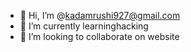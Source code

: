 - 👋 Hi, I’m @kadamrushi927@gmail.com
- 🌱 I’m currently learninghacking
- 💞️ I’m looking to collaborate on website
<!---
hkdkkkdkdd/hkdkkkdkdd is a ✨ special ✨ repository because its `README.md` (this file) appears on your GitHub profile.
You can click the Preview link to take a look at your changes.
--->
